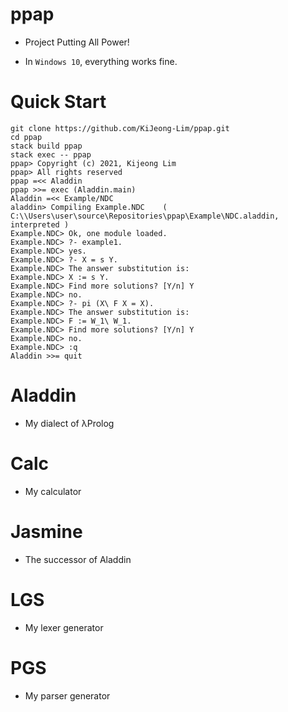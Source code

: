 # ppap

- Project Putting All Power!

- In `Windows 10`, everything works fine.

# Quick Start

```
git clone https://github.com/KiJeong-Lim/ppap.git
cd ppap
stack build ppap
stack exec -- ppap
ppap> Copyright (c) 2021, Kijeong Lim
ppap> All rights reserved
ppap =<< Aladdin     
ppap >>= exec (Aladdin.main)
Aladdin =<< Example/NDC 
aladdin> Compiling Example.NDC    ( C:\\Users\user\source\Repositories\ppap\Example\NDC.aladdin, interpreted )
Example.NDC> Ok, one module loaded.
Example.NDC> ?- example1.
Example.NDC> yes.
Example.NDC> ?- X = s Y.
Example.NDC> The answer substitution is:
Example.NDC> X := s Y.
Example.NDC> Find more solutions? [Y/n] Y
Example.NDC> no.
Example.NDC> ?- pi (X\ F X = X). 
Example.NDC> The answer substitution is:
Example.NDC> F := W_1\ W_1.
Example.NDC> Find more solutions? [Y/n] Y
Example.NDC> no.
Example.NDC> :q
Aladdin >>= quit
```

# Aladdin

- My dialect of λProlog

# Calc

- My calculator

# Jasmine

- The successor of Aladdin

# LGS

- My lexer generator

# PGS

- My parser generator
